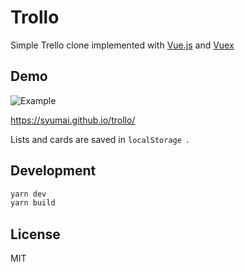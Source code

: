 # Trollo

Simple Trello clone implemented with [Vue.js](https://vuejs.org/) and [Vuex](https://vuex.vuejs.org)

## Demo

![Example](https://github.com/syumai/trollo/blob/master/images/example.gif)

https://syumai.github.io/trollo/

Lists and cards are saved in `localStorage `.

## Development

```sh
yarn dev
yarn build
```

## License

MIT

